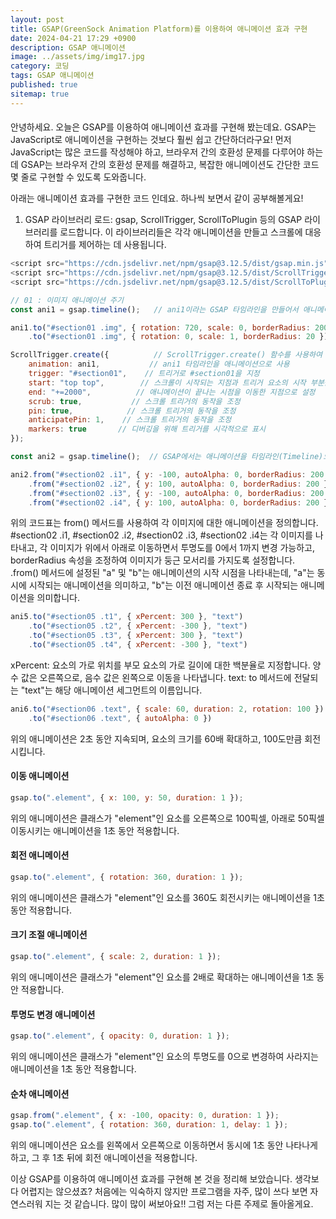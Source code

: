 ```yaml
---
layout: post
title: GSAP(GreenSock Animation Platform)를 이용하여 애니메이션 효과 구현
date: 2024-04-21 17:29 +0900
description: GSAP 애니메이션
image: ../assets/img/img17.jpg
category: 코딩
tags: GSAP 애니메이션
published: true
sitemap: true
---
```


####
안녕하세요. 오늘은 GSAP를 이용하여 애니메이션 효과를 구현해 봤는데요. GSAP는 JavaScript로 애니메이션을 구현하는 것보다 훨씬 쉽고 간단하더라구요! 먼저 JavaScript는 많은 코드를 작성해야 하고, 브라우저 간의 호환성 문제를 다루어야 하는데 GSAP는 브라우저 간의 호환성 문제를 해결하고, 복잡한 애니메이션도 간단한 코드 몇 줄로 구현할 수 있도록 도와줍니다.

아래는 애니메이션 효과를 구현한 코드 인데요. 하나씩 보면서 같이 공부해볼게요!

1. GSAP 라이브러리 로드:
gsap, ScrollTrigger, ScrollToPlugin 등의 GSAP 라이브러리를 로드합니다. 이 라이브러리들은 각각 애니메이션을 만들고 스크롤에 대응하여 트리거를 제어하는 데 사용됩니다.

````javascript
<script src="https://cdn.jsdelivr.net/npm/gsap@3.12.5/dist/gsap.min.js"></script>
<script src="https://cdn.jsdelivr.net/npm/gsap@3.12.5/dist/ScrollTrigger.min.js"></script>
<script src="https://cdn.jsdelivr.net/npm/gsap@3.12.5/dist/ScrollToPlugin.min.js"></script>
````

````javascript
// 01 : 이미지 애니메이션 주기
const ani1 = gsap.timeline();   // ani1이라는 GSAP 타임라인을 만들어서 애니메이션을 정의

ani1.to("#section01 .img", { rotation: 720, scale: 0, borderRadius: 200 })  //2가지 애니메이션 추가
    .to("#section01 .img", { rotation: 0, scale: 1, borderRadius: 20 })

ScrollTrigger.create({          // ScrollTrigger.create() 함수를 사용하여 스크롤 트리거를 생성
    animation: ani1,           // ani1 타임라인을 애니메이션으로 사용
    trigger: "#section01",    // 트리거로 #section01을 지정
    start: "top top",        // 스크롤이 시작되는 지점과 트리거 요소의 시작 부분을 매칭
    end: "+=2000",          // 애니메이션이 끝나는 시점을 이동한 지점으로 설정
    scrub: true,           // 스크롤 트리거의 동작을 조정
    pin: true,            // 스크롤 트리거의 동작을 조정
    anticipatePin: 1,    // 스크롤 트리거의 동작을 조정
    markers: true       // 디버깅을 위해 트리거를 시각적으로 표시
});
````

````javascript
const ani2 = gsap.timeline();  // GSAP에서는 애니메이션을 타임라인(Timeline)으로 구성함

ani2.from("#section02 .i1", { y: -100, autoAlpha: 0, borderRadius: 200 }, "a")
    .from("#section02 .i2", { y: 100, autoAlpha: 0, borderRadius: 200 }, "+=2") // 시작을 2초 후로 지연
    .from("#section02 .i3", { y: -100, autoAlpha: 0, borderRadius: 200 }, "a")
    .from("#section02 .i4", { y: 100, autoAlpha: 0, borderRadius: 200 }, "b")
````

위의 코드표는 from() 메서드를 사용하여 각 이미지에 대한 애니메이션을 정의합니다.<br>
#section02 .i1, #section02 .i2, #section02 .i3, #section02 .i4는 각 이미지를 나타내고, 각 이미지가 위에서 아래로 이동하면서 투명도를 0에서 1까지 변경 가능하고, borderRadius 속성을 조정하여 이미지가 둥근 모서리를 가지도록 설정합니다.
.from() 메서드에 설정된 "a" 및 "b"는 애니메이션의 시작 시점을 나타내는데, "a"는 동시에 시작되는 애니메이션을 의미하고, "b"는 이전 애니메이션 종료 후 시작되는 애니메이션을 의미합니다.

````javascript
ani5.to("#section05 .t1", { xPercent: 300 }, "text")
    .to("#section05 .t2", { xPercent: -300 }, "text")
    .to("#section05 .t3", { xPercent: 300 }, "text")
    .to("#section05 .t4", { xPercent: -300 }, "text")
````

xPercent: 요소의 가로 위치를 부모 요소의 가로 길이에 대한 백분율로 지정합니다. 양수 값은 오른쪽으로, 음수 값은 왼쪽으로 이동을 나타냅니다.
text: to 메서드에 전달되는 "text"는 해당 애니메이션 세그먼트의 이름입니다.

````javascript
ani6.to("#section06 .text", { scale: 60, duration: 2, rotation: 100 })
    .to("#section06 .text", { autoAlpha: 0 })
````

위의 애니메이션은 2초 동안 지속되며, 요소의 크기를 60배 확대하고, 100도만큼 회전시킵니다.

#### 이동 애니메이션
````javascript
gsap.to(".element", { x: 100, y: 50, duration: 1 });
````

위의 애니메이션은 클래스가 "element"인 요소를 오른쪽으로 100픽셀, 아래로 50픽셀 이동시키는 애니메이션을 1초 동안 적용합니다.

#### 회전 애니메이션
````javascript
gsap.to(".element", { rotation: 360, duration: 1 });
````

위의 애니메이션은 클래스가 "element"인 요소를 360도 회전시키는 애니메이션을 1초 동안 적용합니다.

#### 크기 조절 애니메이션
````javascript
gsap.to(".element", { scale: 2, duration: 1 });
````

위의 애니메이션은 클래스가 "element"인 요소를 2배로 확대하는 애니메이션을 1초 동안 적용합니다.

#### 투명도 변경 애니메이션
````javascript
gsap.to(".element", { opacity: 0, duration: 1 });
````

위의 애니메이션은 클래스가 "element"인 요소의 투명도를 0으로 변경하여 사라지는 애니메이션을 1초 동안 적용합니다.

#### 순차 애니메이션
````javascript
gsap.from(".element", { x: -100, opacity: 0, duration: 1 });
gsap.to(".element", { rotation: 360, duration: 1, delay: 1 });
````

위의 애니메이션은 요소를 왼쪽에서 오른쪽으로 이동하면서 동시에 1초 동안 나타나게 하고, 그 후 1초 뒤에 회전 애니메이션을 적용합니다.

이상 GSAP를 이용하여 애니메이션 효과를 구현해 본 것을 정리해 보았습니다. 생각보다 어렵지는 않으셨죠?
처음에는 익숙하지 않지만 프로그램을 자주, 많이 쓰다 보면 자연스러워 지는 것 같습니다.
많이 많이 써보아요!!
그럼 저는 다른 주제로 돌아올게요.






